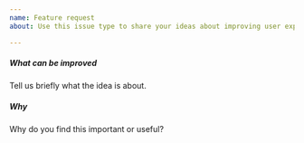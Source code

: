 ```yaml
---
name: Feature request
about: Use this issue type to share your ideas about improving user experience and functionalities.

---
```


<!--
Thanks for your interest in the istio-workspace project. 

Please tell us what kind of enhancement you are looking for!

YOU CAN DELETE THIS TEXT BEFORE SUBMITTING THE ISSUE
-->

##### What can be improved

Tell us briefly what the idea is about.

##### Why

Why do you find this important or useful?